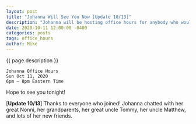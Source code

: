 ```yaml
---
layout: post
title: "Johanna Will See You Now [Update 10/13]"
description: "Johanna will be hosting office hours for anybody who would like to say hello!"
date: 2020-10-11 12:00:00 -0400
categories: posts
tags: office_hours
author: Mike
---
```


{{ page.description }}

    Johanna Office Hours
    Sun Oct 11, 2020
    6pm – 8pm Eastern Time

Hope to see you tonight!

[**Update 10/13**] Thanks to everyone who joined! Johanna chatted with her great Nonni, her grandparents, her great uncle Tommy, her uncle Matthew, and lots of her new friends.
